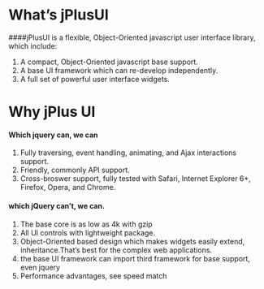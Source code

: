 # What’s jPlusUI
####jPlusUI is a flexible, Object-Oriented javascript user interface library, which include:
1. A compact, Object-Oriented javascript base support.
2. A base UI framework which can re-develop independently.
3. A full set of powerful user interface widgets.

# Why jPlus UI

#### Which jquery can, we can
1. Fully traversing, event handling, animating, and Ajax interactions support.
2. Friendly, commonly API support.
3. Cross-broswer support, fully tested with  Safari, Internet Explorer 6+, Firefox, Opera, and Chrome.


#### which jQuery can’t, we can.
1. The base core is as low as 4k with gzip
2. All UI controls with lightweight package.
3. Object-Oriented based design which makes widgets easily extend, inheritance.That’s best for the complex web applications.
4. the base UI framework can import third framework for base support, even jquery
5. Performance advantages, see speed match




